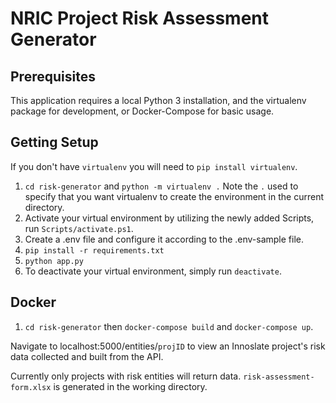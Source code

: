 # NRIC Project Risk Assessment Generator

## Prerequisites
This application requires a local Python 3 installation, and the virtualenv package for development, or Docker-Compose for basic usage.

## Getting Setup 
If you don't have `virtualenv` you will need to `pip install virtualenv`. 

1. `cd risk-generator` and `python -m virtualenv .` Note the `.` used to specify that you want virtualenv to create the environment in the current directory.
2. Activate your virtual environment by utilizing the newly added Scripts, run `Scripts/activate.ps1`.
3. Create a .env file and configure it according to the .env-sample file.
4. `pip install -r requirements.txt`
5. `python app.py`
6. To deactivate your virtual environment, simply run `deactivate`.

## Docker
1. `cd risk-generator` then `docker-compose build` and `docker-compose up`.


Navigate to localhost:5000/entities/`projID` to view an Innoslate project's risk data collected and built from the API. 

Currently only projects with risk entities will return data.
`risk-assessment-form.xlsx` is generated in the working directory.